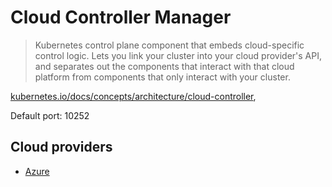 # Cloud Controller Manager

> Kubernetes control plane component that embeds cloud-specific control logic.
> Lets you link your cluster into your cloud provider's API, and separates out the components that interact with that cloud platform from components that only interact with your cluster.

[kubernetes.io/docs/concepts/architecture/cloud-controller](https://kubernetes.io/docs/concepts/architecture/cloud-controller/), [](https://github.com/kubernetes/cloud-provider)

Default port: 10252

## Cloud providers

* [Azure](https://cloud-provider-azure.sigs.k8s.io/)
